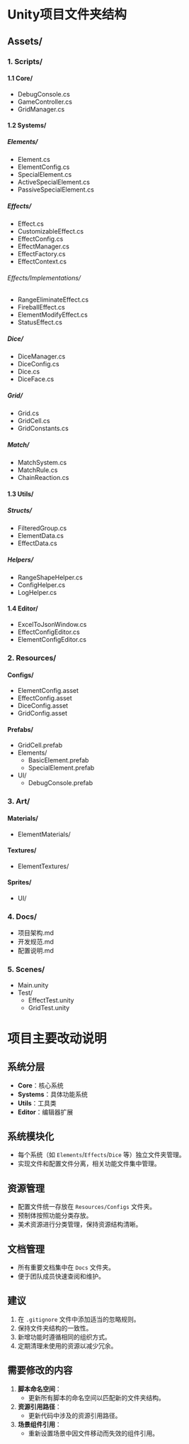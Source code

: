 # Unity项目文件夹结构

## Assets/
### 1. Scripts/
#### 1.1 Core/
- DebugConsole.cs
- GameController.cs
- GridManager.cs

#### 1.2 Systems/
##### Elements/
- Element.cs
- ElementConfig.cs
- SpecialElement.cs
- ActiveSpecialElement.cs
- PassiveSpecialElement.cs

##### Effects/
- Effect.cs
- CustomizableEffect.cs
- EffectConfig.cs
- EffectManager.cs
- EffectFactory.cs
- EffectContext.cs

###### Effects/Implementations/
- RangeEliminateEffect.cs
- FireballEffect.cs
- ElementModifyEffect.cs
- StatusEffect.cs

##### Dice/
- DiceManager.cs
- DiceConfig.cs
- Dice.cs
- DiceFace.cs

##### Grid/
- Grid.cs
- GridCell.cs
- GridConstants.cs

##### Match/
- MatchSystem.cs
- MatchRule.cs
- ChainReaction.cs

#### 1.3 Utils/
##### Structs/
- FilteredGroup.cs
- ElementData.cs
- EffectData.cs

##### Helpers/
- RangeShapeHelper.cs
- ConfigHelper.cs
- LogHelper.cs

#### 1.4 Editor/
- ExcelToJsonWindow.cs
- EffectConfigEditor.cs
- ElementConfigEditor.cs

### 2. Resources/
#### Configs/
- ElementConfig.asset
- EffectConfig.asset
- DiceConfig.asset
- GridConfig.asset

#### Prefabs/
- GridCell.prefab
- Elements/
  - BasicElement.prefab
  - SpecialElement.prefab
- UI/
  - DebugConsole.prefab

### 3. Art/
#### Materials/
- ElementMaterials/
#### Textures/
- ElementTextures/
#### Sprites/
- UI/

### 4. Docs/
- 项目架构.md
- 开发规范.md
- 配置说明.md

### 5. Scenes/
- Main.unity
- Test/
  - EffectTest.unity
  - GridTest.unity 



# 项目主要改动说明

## 系统分层
- **Core**：核心系统
- **Systems**：具体功能系统
- **Utils**：工具类
- **Editor**：编辑器扩展

## 系统模块化
- 每个系统（如 `Elements`/`Effects`/`Dice` 等）独立文件夹管理。
- 实现文件和配置文件分离，相关功能文件集中管理。

## 资源管理
- 配置文件统一存放在 `Resources/Configs` 文件夹。
- 预制体按照功能分类存放。
- 美术资源进行分类管理，保持资源结构清晰。

## 文档管理
- 所有重要文档集中在 `Docs` 文件夹。
- 便于团队成员快速查阅和维护。

## 建议
1. 在 `.gitignore` 文件中添加适当的忽略规则。
2. 保持文件夹结构的一致性。
3. 新增功能时遵循相同的组织方式。
4. 定期清理未使用的资源以减少冗余。

## 需要修改的内容
1. **脚本命名空间**：
   - 更新所有脚本的命名空间以匹配新的文件夹结构。
2. **资源引用路径**：
   - 更新代码中涉及的资源引用路径。
3. **场景组件引用**：
   - 重新设置场景中因文件移动而失效的组件引用。
